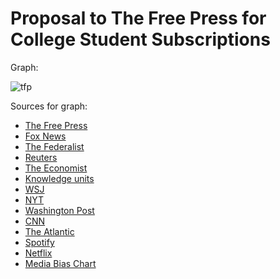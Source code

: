 # Proposal to The Free Press for College Student Subscriptions
Graph:

![tfp](https://github.com/user-attachments/assets/0db01c8e-7652-4f4f-b0f1-d3c50ca32b85)

Sources for graph:

* [The Free Press](https://www.thefp.com/subscribe?utm_content=unlimited_access&utm_source=cross-post&utm_campaign=260347&next=https%3A%2F%2Fwww.thefp.com%2Fp%2Fchristians-slaughtered-in-nigeria&r=5icsvf&utm_medium=email)
* [Fox News](https://nation.foxnews.com/?cmpid=org=NAT::ag=inhouse::mc=CPC::src=google::cmp=brand&utm_source=CPC&utm_medium=google&utm_campaign=brand&gad_source=1&gad_campaignid=22328961769&gbraid=0AAAAAC6O2IgOYxBACg33uVyyLcobEdZln&gclid=CjwKCAjw3_PCBhA2EiwAkH_j4kOh1oAZE25Ebtv4AY92qVe8BKNxTpSY9r7aNAPmvwaoqpoJUeh4TRoCteUQAvD_BwE&gclsrc=aw.ds)
* [The Federalist](https://thefederalist.com/plans/pricing/)
* [Reuters](https://www.reuters.com/account/subscribe/offer/?utm_source=gam&utm_medium=paid&utm_campaign=subs_prop%3Aweb_ch%3Agam_geo%3Ana_obj%3Asale_rsa&gad_source=1&gad_campaignid=22318491337&gbraid=0AAAAA-mwunH8ZLWMDoh7Mwx8Y8MnZzcVO&gclid=CjwKCAjw3_PCBhA2EiwAkH_j4vXBmJbMQb0IO-xOBeswv1wOb3snsz8LEK4iFMgZl4M8PV9wo-3E2BoCOEkQAvD_BwE)
* [The Economist](https://subscribenow.economist.com/student?utm_medium=cpc.adword.pd&utm_source=google&utm_campaign=a.io-%5B%257Bcampaignname%257D%5D&utm_content=student75sitelink-&utm_term=static_term_if_exists-%5B%5D&utm_medium=cpc.adword.pd&utm_source=google&ppccampaignID=17210591673&ppcadID=&utm_campaign=a.22brand_pmax&utm_content=conversion.direct-response.anonymous&gad_source=1&gad_campaignid=17210596221&gbraid=0AAAAADBuq3KXr3iuCww7PQEq2FKqoajSz&gclid=CjwKCAjw3_PCBhA2EiwAkH_j4ucc271Gh5c2gE2m8cBak1IdLE3pQtvB_YoCljQV-wEct3s30EKqphoCfuwQAvD_BwE&gclsrc=aw.ds)
* [Knowledge units](knowledge/README.md)
* [WSJ](https://education.wsj.com/students/?gaa_at=eafs&gaa_n=ASWzDAjSNqXx4Eb4yOYzefw8tyIxSbujJsd7zRQBUmIalHK5fSMA4IVfTrEgWcEpdiE%3D&gaa_ts=685daea0&gaa_sig=sSUKPRQF4ONW9sx66WzIMU2sNZf-GCLN9quWasvA0xkzlshqHk5_bBWkKIWkg2PvtlFZE0rigqPRypTZTm59Kg%3D%3D)
* [NYT](https://www.nytimes.com/activate-access/edu-access)
* [Washington Post](https://subscribe.washingtonpost.com/acquisition/?p=s_v_edu)
* [CNN](https://www.cnn.com/subscription?source=sub_sub-acq_paid-search&utm_medium=cpc&utm_campaign=adextension_baucnnsubscription&utm_source=google&utm_medium=paid-search&utm_campaign=usn&utm_id=gads%7C21769736115%7C168283877173&gad_source=1&gad_campaignid=21769736115&gbraid=0AAAAA-NFO2tDKaCwAQxT2tGdXVShcmbje&gclid=CjwKCAjw3_PCBhA2EiwAkH_j4k2szRtqR32NOPjXZMPvy3l4oa0_a2WnQeoFdixKaAjuGKiw9_wwXBoC3j0QAvD_BwE)
* [The Atlantic](https://accounts.theatlantic.com/products/academic/?utm_source=google&utm_medium=cpc&utm_campaign=WITHIN_Search_Brand&utm_content=core&referral=GOOGLE_PAID&gad_source=1&gad_campaignid=9786334958&gbraid=0AAAAADye0IShfR7DdR44h32EFjAzIAhW7&gclid=CjwKCAjw3_PCBhA2EiwAkH_j4p1g2zfm0ik-_jN4BCMfnrhWMtOzP_Qwwibx6deFQp-t3WenFBBXtBoC88EQAvD_BwE)
* [Spotify](https://www.spotify.com/us/student/)
* [Netflix](https://www.netflix.com/signup/planform)
* [Media Bias Chart](https://www.allsides.com/media-bias/media-bias-chart)

